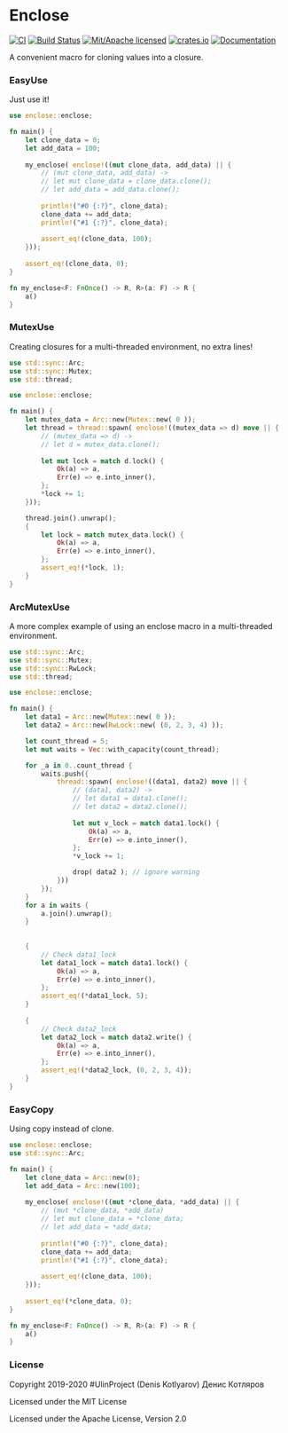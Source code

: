 # Enclose

[![CI](https://github.com/clucompany/cluFlock/actions/workflows/CI.yml/badge.svg?event=push)](https://github.com/clucompany/cluFlock/actions/workflows/CI.yml)
[![Build Status](https://travis-ci.org/clucompany/Enclose.svg?branch=master)](https://travis-ci.org/clucompany/Enclose)
[![Mit/Apache licensed](https://img.shields.io/badge/license-MIT%2FApache--2.0-blue)](./LICENSE)
[![crates.io](https://img.shields.io/crates/v/enclose)](https://crates.io/crates/enclose)
[![Documentation](https://docs.rs/enclose/badge.svg)](https://docs.rs/enclose)

A convenient macro for cloning values into a closure.


### EasyUse

Just use it!

```rust
use enclose::enclose;

fn main() {
	let clone_data = 0;
	let add_data = 100;
	
	my_enclose( enclose!((mut clone_data, add_data) || {
		// (mut clone_data, add_data) ->
		// let mut clone_data = clone_data.clone();
		// let add_data = add_data.clone();
		
		println!("#0 {:?}", clone_data);
		clone_data += add_data;
		println!("#1 {:?}", clone_data);
		
		assert_eq!(clone_data, 100);
	}));
	
	assert_eq!(clone_data, 0);
}

fn my_enclose<F: FnOnce() -> R, R>(a: F) -> R {
	a()
}
```

### MutexUse

Creating closures for a multi-threaded environment, no extra lines!

```rust
use std::sync::Arc;
use std::sync::Mutex;
use std::thread;

use enclose::enclose;

fn main() {
	let mutex_data = Arc::new(Mutex::new( 0 ));
	let thread = thread::spawn( enclose!((mutex_data => d) move || {
		// (mutex_data => d) ->
		// let d = mutex_data.clone();
		
		let mut lock = match d.lock() {
			Ok(a) => a,
			Err(e) => e.into_inner(),
		};
		*lock += 1;
	}));

	thread.join().unwrap();
	{
		let lock = match mutex_data.lock() {
			Ok(a) => a,
			Err(e) => e.into_inner(),
		};
		assert_eq!(*lock, 1);
	}
}
```

### ArcMutexUse

A more complex example of using an enclose macro in a multi-threaded environment.

```rust
use std::sync::Arc;
use std::sync::Mutex;
use std::sync::RwLock;
use std::thread;

use enclose::enclose;

fn main() {
	let data1 = Arc::new(Mutex::new( 0 ));
	let data2 = Arc::new(RwLock::new( (0, 2, 3, 4) ));

	let count_thread = 5;
	let mut waits = Vec::with_capacity(count_thread);

	for _a in 0..count_thread {
		waits.push({
			thread::spawn( enclose!((data1, data2) move || {
				// (data1, data2) -> 
				// let data1 = data1.clone();
				// let data2 = data2.clone();
				
				let mut v_lock = match data1.lock() {
					Ok(a) => a,
					Err(e) => e.into_inner(),
				};
				*v_lock += 1;

				drop( data2 ); // ignore warning
			}))
		});
	}
	for a in waits {
		a.join().unwrap();
	}
	
	
	{	
		// Check data1_lock
		let data1_lock = match data1.lock() {
			Ok(a) => a,
			Err(e) => e.into_inner(),
		};
		assert_eq!(*data1_lock, 5);
	}
	
	{	
		// Check data2_lock
		let data2_lock = match data2.write() {
			Ok(a) => a,
			Err(e) => e.into_inner(),
		};
		assert_eq!(*data2_lock, (0, 2, 3, 4));
	}
}
```

### EasyCopy

Using copy instead of clone.

```rust
use enclose::enclose;
use std::sync::Arc;

fn main() {
	let clone_data = Arc::new(0);
	let add_data = Arc::new(100);
	
	my_enclose( enclose!((mut *clone_data, *add_data) || {
		// (mut *clone_data, *add_data)
		// let mut clone_data = *clone_data;
		// let add_data = *add_data;
		
		println!("#0 {:?}", clone_data);
		clone_data += add_data;
		println!("#1 {:?}", clone_data);
		
		assert_eq!(clone_data, 100);
	}));
	
	assert_eq!(*clone_data, 0);
}

fn my_enclose<F: FnOnce() -> R, R>(a: F) -> R {
	a()
}
```

### License

Copyright 2019-2020 #UlinProject (Denis Kotlyarov) Денис Котляров

Licensed under the MIT License

Licensed under the Apache License, Version 2.0

